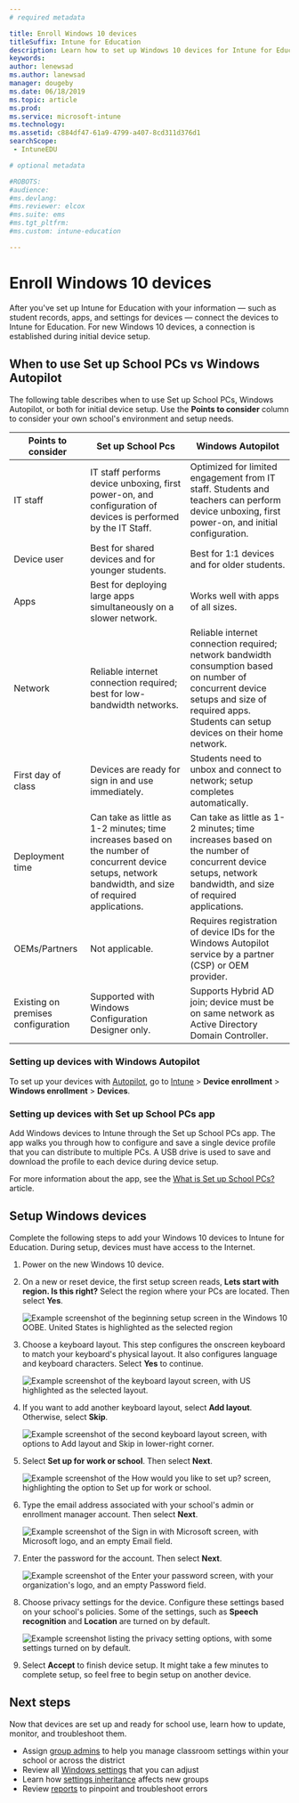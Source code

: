 ```yaml
---
# required metadata

title: Enroll Windows 10 devices
titleSuffix: Intune for Education
description: Learn how to set up Windows 10 devices for Intune for Education.
keywords:
author: lenewsad
ms.author: lanewsad
manager: dougeby
ms.date: 06/18/2019
ms.topic: article
ms.prod:
ms.service: microsoft-intune
ms.technology:
ms.assetid: c884df47-61a9-4799-a407-8cd311d376d1
searchScope:
 - IntuneEDU

# optional metadata

#ROBOTS:
#audience:
#ms.devlang:
#ms.reviewer: elcox
#ms.suite: ems
#ms.tgt_pltfrm:
#ms.custom: intune-education

---
```


# Enroll Windows 10 devices

After you've set up Intune for Education with your information — such as student records, apps, and settings for devices — connect the devices to Intune for Education. For new Windows 10 devices, a connection is established during initial device setup.   

## When to use Set up School PCs vs Windows Autopilot  
The following table describes when to use Set up School PCs, Windows Autopilot, or both for initial device setup. Use the **Points to consider** column to consider your own school's environment and setup needs.  

|Points to consider| Set up School Pcs |Windows Autopilot  |
|---------|---------|---------|  
|IT staff | IT staff performs device unboxing, first power-on, and configuration of devices is performed by the IT Staff.|Optimized for limited engagement from IT staff. Students and teachers can perform device unboxing, first power-on, and initial configuration.|
|Device user|  Best for shared devices and for younger students.|Best for 1:1 devices and for older students.|
|Apps     | Best for deploying large apps simultaneously on a slower network.|Works well with apps of all sizes.| 
|Network | Reliable internet connection required; best for low-bandwidth networks.| Reliable internet connection required; network bandwidth consumption based on number of concurrent device setups and size of required apps. Students can setup devices on their home network.|
|First day of class|Devices are ready for sign in and use immediately.| Students need to unbox and connect to network; setup completes automatically.|
|Deployment time|Can take as little as 1-2 minutes; time increases based on the number of concurrent device setups, network bandwidth, and size of required applications.|Can take as little as 1-2 minutes; time increases based on the number of concurrent device setups, network bandwidth, and size of required applications.|
|OEMs/Partners|Not applicable.  |Requires registration of device IDs for the Windows Autopilot service by a partner (CSP) or OEM provider. |
|Existing on premises configuration| Supported with Windows Configuration Designer only. | Supports Hybrid AD join; device must be on same network as Active Directory Domain Controller.|  
### Setting up devices with Windows Autopilot
 To set up your devices with [Autopilot](https://docs.microsoft.com/windows/deployment/windows-autopilot/windows-autopilot-requirements), go to [Intune](https://devicemanagement.microsoft.com) > **Device enrollment** > **Windows enrollment** > **Devices**.   

### Setting up devices with Set up School PCs app
Add Windows devices to Intune through the Set up School PCs app. The app walks you through how to configure and save a single device profile that you can distribute to multiple PCs. A USB drive is used to save and download the profile to each device during device setup. 

For more information about the app, see the [What is Set up School PCs?](https://docs.microsoft.com/education/windows/use-set-up-school-pcs-app) article. 

## Setup Windows devices  
Complete the following steps to add your Windows 10 devices to Intune for Education. During setup, devices must have access to the Internet. 

1. Power on the new Windows 10 device. 
2. On a new or reset device, the first setup screen reads, **Lets start with region. Is this right?** Select the region where your PCs are located. Then select **Yes**.  

   ![Example screenshot of the beginning setup screen in the Windows 10 OOBE. United States is highlighted as the selected region](./media/RS5_Choose_Region.png)  

3. Choose a keyboard layout. This step configures the onscreen keyboard to match your keyboard's physical layout. It also configures language and keyboard characters. Select **Yes** to continue.  

      ![Example screenshot of the keyboard layout screen, with US highlighted as the selected layout.](./media/RS5_Choose_Keyboard.png)  

4. If you want to add another keyboard layout, select **Add layout**. Otherwise, select **Skip**.   

     ![Example screenshot of the second keyboard layout screen, with options to Add layout and Skip in lower-right corner.](./media/RS5_Second_keyboard.png)  

5. Select **Set up for work or school**. Then select **Next**.  

     ![Example screenshot of the **How would you like to set up?** screen, highlighting the option to Set up for work or school.](./media/RS5_Choose_Setup_Type.png)  

6. Type the email address associated with your school's admin or enrollment manager account. Then select **Next**.  

     ![Example screenshot of the **Sign in with Microsoft** screen, with Microsoft logo, and an empty Email field.](./media/RS5_Sign_In.png)  

7. Enter the password for the account. Then select **Next**.  

     ![Example screenshot of the **Enter your password** screen, with your organization's logo, and an empty Password field.](./media/RS5_Enter_Password.png)  



8. Choose privacy settings for the device. Configure these settings based on your school's policies. Some of the settings, such as **Speech recognition** and **Location** are turned on by default.  

     ![Example screenshot listing the privacy setting options, with some settings turned on by default.](./media/RS5_Choose_Settings.png)  


9. Select **Accept** to finish device setup. It might take a few minutes to complete setup, so feel free to begin setup on another device.  

## Next steps
Now that devices are set up and ready for school use, learn how to update, monitor, and troubleshoot them.   
* Assign [group admins](group-admin-delegate.md) to help you manage classroom settings within your school or across the district
* Review all [Windows settings](all-edu-settings-windows.md) that you can adjust
* Learn how [settings inheritance](settings-inheritance.md) affects new groups
* Review [reports](what-are-reports.md) to pinpoint and troubleshoot errors  

 
